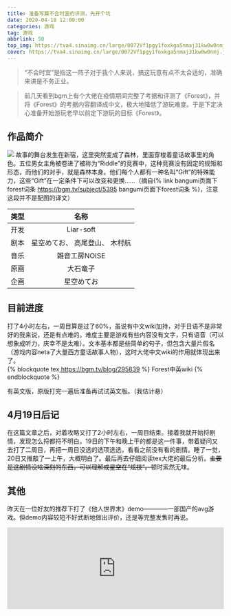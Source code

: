 ```yaml
---
title: 准备写篇不合时宜的评测，先开个坑
date: 2020-04-18 12:00:00
categories: 游戏
tag: 游戏
abbrlink: 50
top_img: https://tva4.sinaimg.cn/large/0072Vf1pgy1foxkga5nmaj31kw0w0nmj.jpg
cover: https://tva4.sinaimg.cn/large/0072Vf1pgy1foxkga5nmaj31kw0w0nmj.jpg
---
```

>“不合时宜”是指这一阵子对于我个人来说，搞这玩意有点不太合适的，准确来讲是不务正业。
  


> 前几天看到bgm上有个大佬在疫情期间完整了考据和评测了《Forest》，并将《Forest》的考据内容翻译成中文，极大地降低了游玩难度。于是下定决心准备开始游玩老早以前定下游玩的目标《Forest》。

  
## 作品简介
![](https://img2.66moe.com/img/18NQtQvihpfh444X.png)
故事的舞台发生在新宿，这里突然变成了森林，里面穿梭着童话故事里的角色。五位男女主角被卷进了被称为“Riddle”的竞赛中，这种竞赛没有固定的规矩和形态，而他们的对手，就是森林本身。他们每个人都有一种名叫“Gift”的特殊能力，这些“Gift”在一定条件下可以改变和更换……（摘自{% link bangumi页面下forest词条 https://bgm.tv/subject/5395 bangumi页面下forest词条 %}，注意这段并不是配图的译文）
  


| 类型 |             名称               |
|:----:|:------------------------------:|
| 开发 |            Liar-soft           |
| 剧本 | 星空めてお、 高尾登山、 木村航 |
| 音乐 |          雑音工房NOISE         |
| 原画 |            大石竜子            |
| 企画 |           星空めてお           |
  
## 目前进度
打了4小时左右，一周目算是过了60%，虽说有中文wiki加持，对于日语不是非常好的我来说，还是有点难的。难度主要是游戏有些内容没有文字，只有语音（可以想象成听力，庆幸不是太难）。文本基本都是些简单的句子，但包含大量片假名（游戏内容neta了大量西方童话故事人物），这时大佬中文wiki的作用就体现出来了。  
{% blockquote tex,https://bgm.tv/blog/295839 %}
Forest中英wiki
{% endblockquote %}

有英文版，原版打完一遍后准备再试试英文版。（我估计悬）  

## 4月19日后记
在这篇文章之后，对着攻略又打了2小时左右，一周目结束。接着我就开始捋剧情，发现怎么捋都捋不明白。19日的下午和晚上干的都是这一件事，带着疑问又去打了二周目，再把一周目没选的选项选选，看看之前没有看的剧情。睡了一觉，20日又推敲了一上午，大概明白了。最后再去仔细阅读tex大佬的最后分析。~~主要是这剧情没啥深刻的东西，可以理解成星空在“炫技”。~~顿时索然无味。   
## 其他
昨天在一位好友的推荐下打了《他人世界末》demo————一部国产的avg游戏。但demo内容较短不好武断地做出评价，还是等完整发售时再说。  

<iframe title="Steam store widget" class="store-widget" data-src="https://store.steampowered.com/widget/1225780/" width="100%" height="190"  style= "border:0;overflow: hidden;background-color: transparent;" src="https://store.steampowered.com/widget/1225780/"></iframe>
